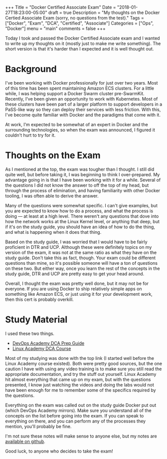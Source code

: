 +++
Title = "Docker Certified Associate Exam"
Date = "2018-01-27T18:23:00-05:00"
draft = true
Description = "My thoughts on the Docker Certied Associate Exam (sorry, no questions from the test)."
Tags = ["Docker", "Exam", "DCA", "Certified", "Associate"]
Categories = ["Ops", "Docker"]
menu = "main"
comments = false
+++

Today I took and passed the Docker Certified Associate exam and I wanted to write up my thoughts on it (mostly just to make me write something).
The short version is that it's harder than I expected and it is well thought out.

# Background

I've been working with Docker professionally for just over two years. Most of this time has been spent maintaining Amazon ECS clusters. For a little while,
I was helping support a Docker Swarm cluster pre-SwarmKit. Recently, I've been given an opportunity to work with Kubernetes. Most of these
clusters have been part of a larger platform to support developers in a PaSS-like way so they can deploy their services with less friction.
With this, I've become quite familiar with Docker and the paradigms that come with it.

At work, I'm expected to be somewhat of an expert in Docker and the surrounding technologies, so when the exam was announced,
I figured it couldn't hurt to try for it.

# Thoughts on the Exam

As I mentioned at the top, the exam was tougher than I thought. I still did quite well, but before taking it, I was beginning to think I over-prepared.
My advantage going in is that I have been working with it for a while. Several of the questions I did not know the answer to off the top of my head,
but through the process of elimination, and having familiarity with other Docker tooling, I was often able to derive the answer.

Many of the questions were somewhat specific. I can't give examples, but you are expected to know how to do a process, and what the process is doing —
at least at a high level. There weren't any questions that dove into how the network works at the Linux Kernel level, or anything that deep, but if it's on
the study guide, you should have an idea of how to do the thing, and what is happening when it does that thing.

Based on the study guide, I was worried that I would have to be fairly proficient in DTR and UCP. Although these were definitely topics on my version of the
exam, it was not at the same ratio as what they have on the study guide. Don't take this as fact, though. Your exam could be different questions than mine,
so it's possible someone will have a ton of questions on these two. But either way, once you learn the rest of the concepts in the study guide, DTR and UCP
are pretty easy to get your head around.

Overall, I thought the exam was pretty well done, but it may not be for everyone. If you are using Docker to ship relatively simple apps on something
like Amazon ECS, or just using it for your development work, then this cert is probably overkill.

# Study Material

I used these two things.

* [DevOps Academy DCA Prep Guide](https://github.com/DevOps-Academy-Org/dca-prep-guide)
* [Linux Academy DCA Course](https://linuxacademy.com/linux/training/course/name/docker-certified-associate-prep-course)

Most of my studying was done with the top link (I started well before the Linux Academy course existed). Both were pretty good sources, but the one
caution I have with using any video training is to make sure you still read the appropriate documentation, and try the stuff out yourself. Linux Academy
hit almost everything that came up on my exam, but with the questions presented, I know just watching the videos and doing the labs would not have
been enough for me to remember some of the specifics required by the questions.

Everything on the exam was called out on the study guide Docker put out (which DevOps Academy mirrors). Make sure you understand all of the concepts
on the list before going into the exam. If you can speak to everything on there, and you can perform any of the processes they mention, you'll probably
be fine.

I'm not sure these notes will make sense to anyone else, but my notes are [available on github](https://github.com/bradwhitfield/docker-cert-study).

Good luck, to anyone who decides to take the exam!
